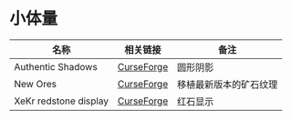 # 小体量

| 名称                  | 相关链接                                                                               | 备注                   |
| --------------------- | -------------------------------------------------------------------------------------- | ---------------------- |
| Authentic Shadows     | [CurseForge](https://www.curseforge.com/minecraft/texture-packs/authentic-shadows)     | 圆形阴影               |
| New Ores              | [CurseForge](https://www.curseforge.com/minecraft/texture-packs/new-ores)              | 移植最新版本的矿石纹理 |
| XeKr redstone display | [CurseForge](https://www.curseforge.com/minecraft/texture-packs/xekr-redstone-display) | 红石显示               |
